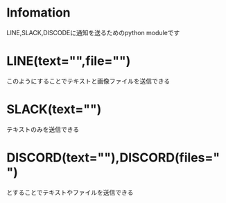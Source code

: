 # Infomation
LINE,SLACK,DISCODEに通知を送るためのpython moduleです

# LINE(text="",file="")
このようにすることでテキストと画像ファイルを送信できる

# SLACK(text="")
テキストのみを送信できる

# DISCORD(text=""),DISCORD(files="")
とすることでテキストやファイルを送信できる
